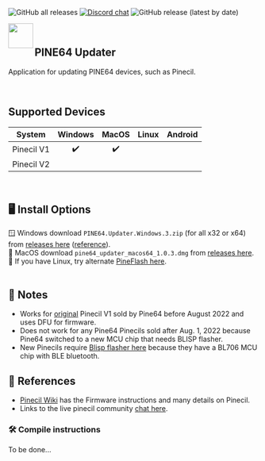 ![GitHub all releases](https://img.shields.io/github/downloads/pine64/pine64_updater/total?color=5791ac)
[![Discord chat](https://img.shields.io/discord/463237927984693259?label=pine64_chat&style=flat&color=5791ac)](https://discord.gg/pine64)
![GitHub release (latest by date)](https://img.shields.io/github/v/release/pine64/pine64_updater?color=5791ac)
<br clear="both">

<img src="https://user-images.githubusercontent.com/97197236/225784120-09c7e266-69d8-436c-9cf0-78b3745444e7.png" align="left" width="50" > <br clear="right" />
## PINE64 Updater

Application for updating PINE64 devices, such as Pinecil.

<br clear="left">

## Supported Devices 
 | System  | Windows | MacOS| Linux| Android |
 | :-----: | :-----: | :--: | :--: | :-----: |
 | Pinecil V1  |:heavy_check_mark:|:heavy_check_mark:|    |   |
 | Pinecil V2  |     |     |       |
 <br>

## 🖥️ Install Options
:window: Windows download `PINE64.Updater.Windows.3.zip` (for all x32 or x64) from [releases here](https://github.com/pine64/pine64_updater/releases) ([reference](https://github.com/pine64/pine64_updater/issues/41#issuecomment-1159680531)).  
🍏 MacOS download `pine64_updater_macos64_1.0.3.dmg` from [releases here](https://github.com/pine64/pine64_updater/releases).  
:penguin: If you have Linux, try alternate [PineFlash here](https://github.com/River-Mochi/PineFlash).
<br><br>

## 🔖 Notes
- Works for [original](https://wiki.pine64.org/wiki/Pinecil#Authenticity) Pinecil V1 sold by Pine64 before August 2022 and uses DFU for firmware.
- Does not work for any Pine64 Pinecils sold after Aug. 1, 2022 because Pine64 switched to a new MCU chip that needs BLISP flasher.
- New Pinecils require [Blisp flasher here](https://github.com/pine64/blisp) because they have a BL706 MCU chip with BLE bluetooth.

## 📖 References
- [Pinecil Wiki](https://wiki.pine64.org/wiki/Pinecil) has the Firmware instructions and many details on Pinecil.
- Links to the live pinecil community [chat here](https://wiki.pine64.org/wiki/Pinecil#Live_Community_Chat). 


### :hammer_and_wrench: Compile instructions

To be done...
